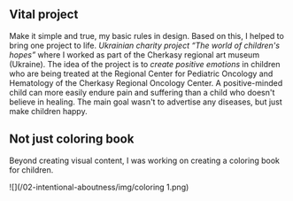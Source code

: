  ## Vital project
 
Make it simple and true, my basic rules in design. Based on this, I helped to bring one project to life.
*Ukrainian charity project “The world of children's hopes”*  where I worked as part of the Cherkasy regional
art museum (Ukraine). The idea of the project is to *create positive emotions* in children who are being 
treated at the Regional Center for Pediatric Oncology and Hematology of the Cherkasy Regional Oncology Center.
A positive-minded child can more easily endure pain and suffering than a child who doesn't believe in healing.
The main goal wasn't to advertise any diseases, but just make children happy.

## Not just coloring book

Beyond creating visual content, I was working on creating a coloring book for children.

![](/02-intentional-aboutness/img/coloring 1.png)

